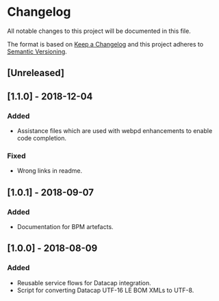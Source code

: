 # Changelog

All notable changes to this project will be documented in this file.

The format is based on [Keep a Changelog](http://keepachangelog.com/en/1.0.0/)
and this project adheres to [Semantic Versioning](http://semver.org/spec/v2.0.0.html).

## [Unreleased]

## [1.1.0] - 2018-12-04

### Added

- Assistance files which are used with webpd enhancements to enable code completion.

### Fixed

- Wrong links in readme.

## [1.0.1] - 2018-09-07

### Added

- Documentation for BPM artefacts.

## [1.0.0] - 2018-08-09

### Added

- Reusable service flows for Datacap integration.
- Script for converting Datacap UTF-16 LE BOM XMLs to UTF-8.
